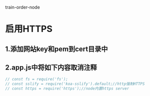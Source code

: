 train-order-node
# 启用HTTPS
## 1.添加网站key和pem到cert目录中
## 2.app.js中将如下内容取消注释
```JavaScript
// const fs = require('fs');
// const sslify = require('koa-sslify').default;//http强制HTTPS
// const https = require('https');//node内置https server
```
